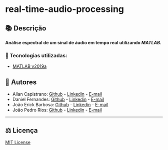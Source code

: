 # real-time-audio-processing

## 📚 Descrição ##
**Análise espectral de um sinal de áudio em tempo real utilizando *MATLAB*.**

### 🔗 Tecnologias utilizadas: ### 
- [MATLAB v2019a](https://www.mathworks.com/products/matlab.html)

## 📌 Autores ##
- Allan Capistrano: [Github](https://github.com/AllanCapistrano) - [Linkedin](https://www.linkedin.com/in/allancapistrano/) - [E-mail](https://mail.google.com/mail/u/0/?view=cm&fs=1&tf=1&source=mailto&to=asantos@ecomp.uefs.br)
- Daniel Fernandes: [Github](https://github.com/denielfer) - [Linkedin](https://www.linkedin.com/in/daniel-fernandes-campos-05a2141b9/) - [E-mail](https://mail.google.com/mail/u/0/?view=cm&fs=1&tf=1&source=mailto&to=dfc152@gmail.com)
- João Erick Barbosa: [Github](https://github.com/JoaoErick) - [Linkedin](https://www.linkedin.com/in/joão-erick-barbosa-9050801b0/) - [E-mail](https://mail.google.com/mail/u/0/?view=cm&fs=1&tf=1&source=mailto&to=jsilva@ecomp.uefs.br)
- João Pedro Rios: [Github](https://github.com/joaorios03) - [Linkedin](https://www.linkedin.com/in/joao-pedro-rios/) - [E-mail](https://mail.google.com/mail/u/0/?view=cm&fs=1&tf=1&source=mailto&to=jprcarvalho1@gmail.com)

------------

## ⚖️ Licença ##
[MIT License](./LICENSE)
